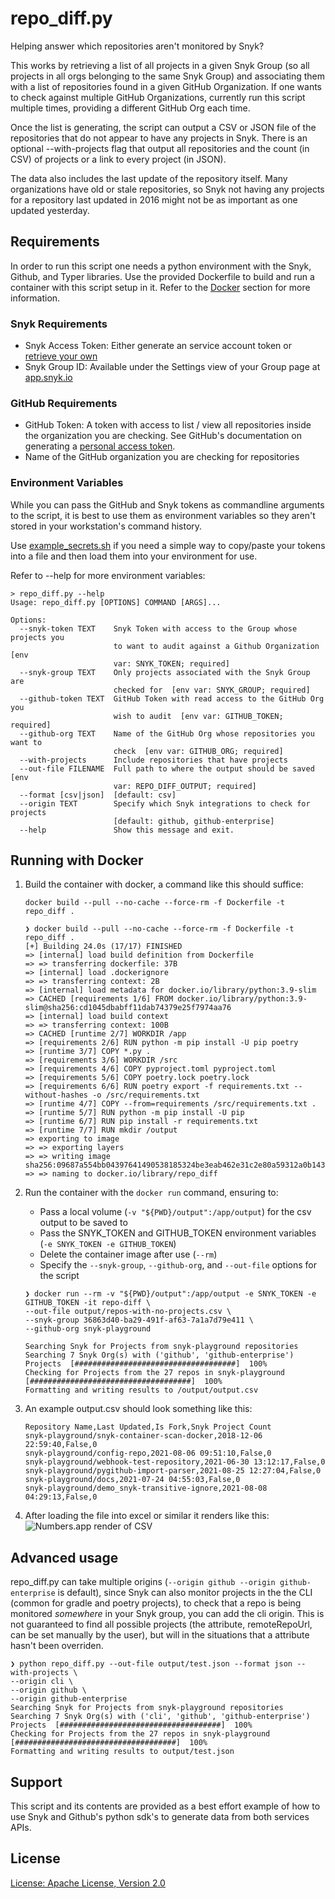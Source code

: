 # repo_diff.py

Helping answer which repositories aren't monitored by Snyk?

This works by retrieving a list of all projects in a given Snyk Group (so all projects in all orgs belonging to the same Snyk Group) and associating them with a list of repositories found in a given GitHub Organization. If one wants to check against multiple GitHub Organizations, currently run this script multiple times, providing a different GitHub Org each time.

Once the list is generating, the script can output a CSV or JSON file of the repositories that do not appear to have any projects in Snyk. There is an optional --with-projects flag that output all repositories and the count (in CSV) of projects or a link to every project (in JSON).

The data also includes the last update of the repository itself. Many organizations have old or stale repositories, so Snyk not having any projects for a repository last updated in 2016 might not be as important as one updated yesterday.


## Requirements
In order to run this script one needs a python environment with the Snyk, Github, and Typer libraries. Use the provided Dockerfile to build and run a container with this script setup in it. Refer to the [Docker](#user-content-running-with-docker) section for more information.

### Snyk Requirements
- Snyk Access Token: Either generate an service account token or [retrieve your own](https://docs.snyk.io/snyk-api-info/authentication-for-api)
- Snyk Group ID: Available under the Settings view of your Group page at [app.snyk.io](https://app.snyk.io/)

### GitHub Requirements
- GitHub Token: A token with access to list / view all repositories inside the organization you are checking. See GitHub's documentation on generating a [personal access token](https://docs.github.com/en/github/authenticating-to-github/keeping-your-account-and-data-secure/creating-a-personal-access-token).
- Name of the GitHub organization you are checking for repositories

### Environment Variables

While you can pass the GitHub and Snyk tokens as commandline arguments to the script, it is best to use them as environment variables so they aren't stored in your workstation's command history. 

Use [example_secrets.sh](example_secrets.sh) if you need a simple way to copy/paste your tokens into a file and then load them into your environment for use.

Refer to --help for more environment variables:
```shell
> repo_diff.py --help
Usage: repo_diff.py [OPTIONS] COMMAND [ARGS]...

Options:
  --snyk-token TEXT    Snyk Token with access to the Group whose projects you
                       to want to audit against a Github Organization  [env
                       var: SNYK_TOKEN; required]
  --snyk-group TEXT    Only projects associated with the Snyk Group are
                       checked for  [env var: SNYK_GROUP; required]
  --github-token TEXT  GitHub Token with read access to the GitHub Org you
                       wish to audit  [env var: GITHUB_TOKEN; required]
  --github-org TEXT    Name of the GitHub Org whose repositories you want to
                       check  [env var: GITHUB_ORG; required]
  --with-projects      Include repositories that have projects
  --out-file FILENAME  Full path to where the output should be saved  [env
                       var: REPO_DIFF_OUTPUT; required]
  --format [csv|json]  [default: csv]
  --origin TEXT        Specify which Snyk integrations to check for projects
                       [default: github, github-enterprise]
  --help               Show this message and exit.
```

## Running with Docker

1) Build the container with docker, a command like this should suffice:<p>
`docker build --pull --no-cache --force-rm -f Dockerfile -t repo_diff .`
    ```shell
    ❯ docker build --pull --no-cache --force-rm -f Dockerfile -t repo_diff .
    [+] Building 24.0s (17/17) FINISHED                                                                                  
    => [internal] load build definition from Dockerfile
    => => transferring dockerfile: 37B
    => [internal] load .dockerignore
    => => transferring context: 2B
    => [internal] load metadata for docker.io/library/python:3.9-slim
    => CACHED [requirements 1/6] FROM docker.io/library/python:3.9-slim@sha256:cd1045dbabff11dab74379e25f7974aa76
    => [internal] load build context
    => => transferring context: 100B
    => CACHED [runtime 2/7] WORKDIR /app
    => [requirements 2/6] RUN python -m pip install -U pip poetry
    => [runtime 3/7] COPY *.py .
    => [requirements 3/6] WORKDIR /src
    => [requirements 4/6] COPY pyproject.toml pyproject.toml
    => [requirements 5/6] COPY poetry.lock poetry.lock
    => [requirements 6/6] RUN poetry export -f requirements.txt --without-hashes -o /src/requirements.txt 
    => [runtime 4/7] COPY --from=requirements /src/requirements.txt . 
    => [runtime 5/7] RUN python -m pip install -U pip 
    => [runtime 6/7] RUN pip install -r requirements.txt 
    => [runtime 7/7] RUN mkdir /output 
    => exporting to image 
    => => exporting layers 
    => => writing image sha256:09687a554bb04397641490538185324be3eab462e31c2e80a59312a0b143a483 
    => => naming to docker.io/library/repo_diff 
    ```

2) Run the container with the `docker run` command, ensuring to:
    - Pass a local volume (`-v "${PWD}/output":/app/output`) for the csv output to be saved to
    - Pass the SNYK_TOKEN and GITHUB_TOKEN environment variables (`-e SNYK_TOKEN -e GITHUB_TOKEN`)
    - Delete the container image after use (`--rm`)
    - Specify the `--snyk-group`, `--github-org`, and `--out-file` options for the script
    ```shell
    ❯ docker run --rm -v "${PWD}/output":/app/output -e SNYK_TOKEN -e GITHUB_TOKEN -it repo-diff \
    --out-file output/repos-with-no-projects.csv \
    --snyk-group 36863d40-ba29-491f-af63-7a1a7d79e411 \
    --github-org snyk-playground

    Searching Snyk for Projects from snyk-playground repositories
    Searching 7 Snyk Org(s) with ('github', 'github-enterprise') Projects  [####################################]  100%          
    Checking for Projects from the 27 repos in snyk-playground  [####################################]  100%          
    Formatting and writing results to /output/output.csv
    ```

3) An example output.csv should look something like this:
    ```
    Repository Name,Last Updated,Is Fork,Snyk Project Count
    snyk-playground/snyk-container-scan-docker,2018-12-06 22:59:40,False,0
    snyk-playground/config-repo,2021-08-06 09:51:10,False,0
    snyk-playground/webhook-test-repository,2021-06-30 13:12:17,False,0
    snyk-playground/pygithub-import-parser,2021-08-25 12:27:04,False,0
    snyk-playground/docs,2021-07-24 04:55:03,False,0
    snyk-playground/demo_snyk-transitive-ignore,2021-08-08 04:29:13,False,0
    ```

4) After loading the file into excel or similar it renders like this:
    ![Numbers.app render of CSV](https://github.com/snyk-tech-services/snyk-repo-diff/blob/main/img/table.png?raw=true)

## Advanced usage

repo_diff.py can take multiple origins (`--origin github --origin github-enterprise` is default), since Snyk can also monitor projects in the the CLI (common for gradle and poetry projects), to check that a repo is being monitored *somewhere* in your Snyk group, you can add the cli origin. This is not guaranteed to find all possible projects (the attribute, remoteRepoUrl, can be set manually by the user), but will in the situations that a attribute hasn't been overriden.

```shell
❯ python repo_diff.py --out-file output/test.json --format json --with-projects \
--origin cli \
--origin github \
--origin github-enterprise
Searching Snyk for Projects from snyk-playground repositories
Searching 7 Snyk Org(s) with ('cli', 'github', 'github-enterprise') Projects  [####################################]  100%          
Checking for Projects from the 27 repos in snyk-playground  [####################################]  100%
Formatting and writing results to output/test.json
```

## Support

This script and its contents are provided as a best effort example of how to use Snyk and Github's python sdk's to generate data from both services APIs.

## License
[License: Apache License, Version 2.0](LICENSE)
